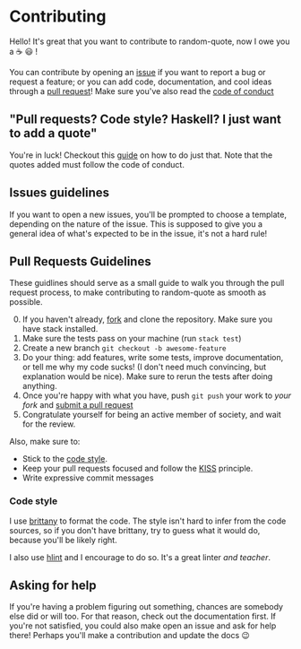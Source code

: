 # Contributing

Hello! It's great that you want to contribute to random-quote, now I owe you a :coffee: :smiley: !

You can contribute by opening an [issue](https://github.com/TheMC47/random-quote/issues/new/choose) if you want to report 
a bug or request a feature; or you can  add code, documentation, and cool ideas through a  [pull request](#pull-requests-guidelines)! Make sure 
you've also read the [code of conduct](CODE_OF_CONDUCT.md)

## "Pull requests? Code style? Haskell? I just want to add a quote"
You're in luck! Checkout this [guide](https://github.com/TheMC47/random-quote/issues/3) on how to do just that. Note that the quotes added must follow the code
of conduct.

## Issues guidelines
If you want to open a new issues, you'll be prompted to choose a template, depending on the nature of the issue. This
is supposed to give you a general idea of what's expected to be in the issue, it's not a hard rule! 

## Pull Requests Guidelines
These guidlines should serve as a small guide to walk you through the pull request process, to make contributing to
random-quote as smooth as possible.

0. If you haven't already, [fork](https://github.com/TheMC47/random-quote/fork) and clone the repository. Make sure 
you have stack installed.
1. Make sure the tests pass on your machine (run `stack test`)
2. Create a new branch `git checkout -b awesome-feature`
3. Do your thing: add features, write some tests, improve documentation, or tell me why my code sucks! (I don't need
much convincing, but explanation would be nice). Make sure to rerun the tests after doing anything.
4. Once you're happy with what you have, push `git push` your work to *your fork* and [submit a pull request](https://github.com/TheMC47/random-quote/compare)
5. Congratulate yourself for being an active member of society, and wait for the review.

Also, make sure to:

- Stick to the [code style](#code-style).
- Keep your pull requests focused and follow the [KISS](https://en.wikipedia.org/wiki/KISS_principle) principle.
- Write expressive commit messages

### Code style
I use [brittany](https://hackage.haskell.org/package/brittany) to format the code. The style isn't hard to infer from
the code sources, so if you don't have brittany, try to guess what it would do, because you'll be likely right.

I also use  [hlint](https://github.com/ndmitchell/hlint) and I encourage to do so. It's a great linter *and teacher*.


## Asking for help
If you're having a problem figuring out something, chances are somebody else did or will too. For that reason, check
out the documentation first. If you're not satisfied, you could also make open an issue and ask for help there! Perhaps
you'll make a contribution and update the docs :wink:
